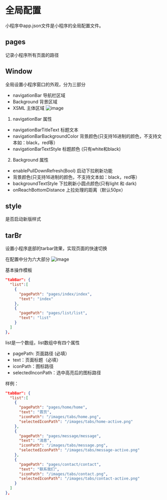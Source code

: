 # 全局配置

小程序中app.json文件是小程序的全局配置文件。

## pages

记录小程序所有页面的路径

## Window

全局设置小程序窗口的外观，分为三部分
- navigationBar 导航栏区域
- Background 背景区域
- XSML 主体区域
![image](https://user-images.githubusercontent.com/72189350/207808495-3de20f3c-4efe-4451-9244-c9c206c2da61.png)

1. navigationBar 属性
- navigationBarTitleText 标题文本
- navigationBarBackgroundColor 背景颜色(只支持16进制的颜色，不支持文本如：black，red等）
- navigationBarTextStyle 标题颜色 (只有white和black)

2. Background 属性
- enablePullDownRefresh(Bool) 启动下拉刷新功能
-   背景颜色(只支持16进制的颜色，不支持文本如：black，red等）
- backgroundTextStyle 下拉刷新小圆点颜色(只有light 和 dark)
- onReachBottomDistance 上拉处理的距离（默认50px）
## style

是否启动新版样式

## tarBr

设置小程序底部的tarbar效果，实现页面的快速切换

在配置中分为六大部分
![image](https://user-images.githubusercontent.com/72189350/207811343-75e57e7d-85c2-4619-ae86-2c4316be0cfc.png)

基本操作模板
```JSON
"tabBar": {
  "list":[
    {
      "pagePath": "pages/index/index",
      "text": "index"
    },
    {
      "pagePath": "pages/list/list",
      "text": "list"
    }
  ]
},
```

list是一个数组，list数组中有四个属性
- pagePath: 页面路径 (必填）
- text：页面标题（必填）
- iconPath：图标路径
- selectedInconPath：选中高亮后的图标路径

样例：
```JSON
"tabBar": {
  "list":[
    {
      "pagePath": "pages/home/home",
      "text": "首页",
      "iconPath": "/images/tabs/home.png",
      "selectedIconPath": "/images/tabs/home-active.png"
    },
    {
      "pagePath": "pages/message/message",
      "text": "消息",
      "iconPath": "/images/tabs/message.png",
      "selectedIconPath": "/images/tabs/message-active.png"
    },
    {
      "pagePath": "pages/contact/contact",
      "text": "联系我们",
      "iconPath": "/images/tabs/contact.png",
      "selectedIconPath": "/images/tabs/contact-active.png"
    }
  ]
},
```
